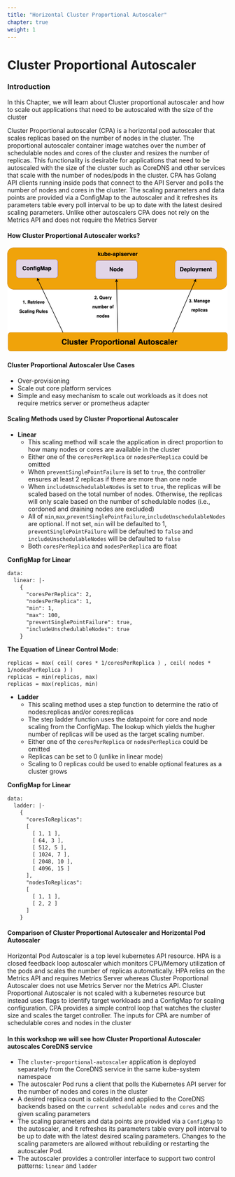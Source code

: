 ```yaml
---
title: "Horizontal Cluster Proportional Autoscaler"
chapter: true
weight: 1
---
```


# Cluster Proportional Autoscaler

### Introduction

In this Chapter, we will learn about Cluster proportional autoscaler and how to scale out applications that need to be autoscaled with the size of the cluster

Cluster Proportional autoscaler (CPA) is a horizontal pod autoscaler that scales replicas based on the number of nodes in the cluster. The proportional autoscaler container image watches over the number of schedulable nodes and cores of the cluster and resizes the number of replicas. This functionality is desirable for applications that need to be autoscaled with the size of the cluster such as CoreDNS and other services that scale with the number of nodes/pods in the cluster. CPA has Golang API clients running inside pods that connect to the API Server and polls the number of nodes and cores in the cluster. The scaling parameters and data points are provided via a ConfigMap to the autoscaler and it refreshes its parameters table every poll interval to be up to date with the latest desired scaling parameters. Unlike other autoscalers CPA does not rely on the Metrics API and does not require the Metrics Server

#### How Cluster Proportional Autoscaler works?
![CPA](cpa.png)


#### Cluster Proportional Autoscaler Use Cases
* Over-provisioning
* Scale out core platform services
* Simple and easy mechanism to scale out workloads as it does not require metrics server or prometheus adapter

#### Scaling Methods used by Cluster Proportional Autoscaler
* **Linear**
    * This scaling method will scale the application in direct proportion to how many nodes or cores are available in the cluster
    * Either one of the `coresPerReplica` or `nodesPerReplica` could be omitted
    * When `preventSinglePointFailure` is set to `true`, the controller ensures at least 2 replicas if there are more than one node
    * When `includeUnschedulableNodes` is set to `true`, the replicas will be scaled based on the total number of nodes. Otherwise, the replicas will only scale based on the number of schedulable nodes (i.e., cordoned and draining nodes are excluded)
    * All of `min`,`max`,`preventSinglePointFailure`,`includeUnschedulableNodes` are optional. If not set, `min` will be defaulted to 1, `preventSinglePointFailure` will be defaulted to `false` and `includeUnschedulableNodes` will be defaulted to `false`
    * Both `coresPerReplica` and `nodesPerReplica` are float

**ConfigMap for Linear**
```
data:
  linear: |-
    {
      "coresPerReplica": 2,
      "nodesPerReplica": 1,
      "min": 1,
      "max": 100,
      "preventSinglePointFailure": true,
      "includeUnschedulableNodes": true
    }
```

**The Equation of Linear Control Mode:**
```
replicas = max( ceil( cores * 1/coresPerReplica ) , ceil( nodes * 1/nodesPerReplica ) )
replicas = min(replicas, max)
replicas = max(replicas, min)
```

* **Ladder**
    * This scaling method uses a step function to determine the ratio of nodes:replicas and/or cores:replicas
    * The step ladder function uses the datapoint for core and node scaling from the ConfigMap. The lookup which yields the hugher number of replicas will be used as the target scaling number.
    * Either one of the `coresPerReplica` or `nodesPerReplica` could be omitted
    * Replicas can be set to 0 (unlike in linear mode)
    * Scaling to 0 replicas could be used to enable optional features as a cluster grows

**ConfigMap for Linear**
```
data:
  ladder: |-
    {
      "coresToReplicas":
      [
        [ 1, 1 ],
        [ 64, 3 ],
        [ 512, 5 ],
        [ 1024, 7 ],
        [ 2048, 10 ],
        [ 4096, 15 ]
      ],
      "nodesToReplicas":
      [
        [ 1, 1 ],
        [ 2, 2 ]
      ]
    }
```

#### Comparison of Cluster Proportional Autoscaler and Horizontal Pod Autoscaler
Horizontal Pod Autoscaler is a top level kubernetes API resource. HPA is a closed feedback loop autoscaler which monitors CPU/Memory utilization of the pods and scales the number of replicas automatically. HPA relies on the Metrics API and requires Metrics Server whereas Cluster Proportional Autoscaler does not use Metrics Server nor the Metrics API. Cluster Proportional Autoscaler is not scaled with a kubernetes resource but instead uses flags to identify target workloads and a ConfigMap for scaling configuration. CPA provides a simple control loop that watches the cluster size and scales the target controller. The inputs for CPA are number of schedulable cores and nodes in the cluster


#### In this workshop we will see how Cluster Proportional Autoscaler autoscales CoreDNS service
* The `cluster-proportional-autoscaler` application is deployed separately from the CoreDNS service in the same kube-system namespace
* The autoscaler Pod runs a client that polls the Kubernetes API server for the number of nodes and cores in the cluster
* A desired replica count is calculated and applied to the CoreDNS backends based on the `current schedulable nodes` and `cores` and the given scaling parameters
* The scaling parameters and data points are provided via a `ConfigMap` to the autoscaler, and it refreshes its parameters table every poll interval to be up to date with the latest desired scaling parameters. Changes to the scaling parameters are allowed without rebuilding or restarting the autoscaler Pod.
* The autoscaler provides a controller interface to support two control patterns: `linear` and `ladder`
